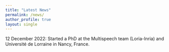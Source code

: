 ```yaml
---
title: "Latest News"
permalink: /news/
author_profile: true
layout: single
---
```


12 December 2022: Started a PhD at the Multispeech team (Loria-Inria) and Université de Lorraine in Nancy, France. 